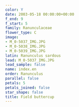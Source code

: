 ```yaml
---
color: Y
date: 2003-05-18 00:00:00+00:00
f_end: 9
f_start: 5
family: Ranunculaceae
flower_type: C
image:
- M_0-5037_IMG.JPG
- M_0-5038_IMG.JPG
- M_0-5039_IMG.JPG
latin: Ranunculus sardous
lead: M_0-5037_IMG.JPG
lead_sample: false
name: index.en
order: Ranunculus
parallel: false
petals: 5
petals_joined: false
star_shape: false
title: Field buttercup
---
```

